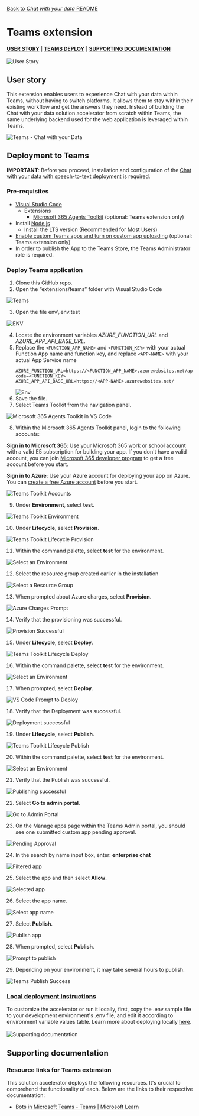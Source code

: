 [Back to *Chat with your data* README](../README.md)

# Teams extension
[**USER STORY**](#user-story) | [**TEAMS DEPLOY**](#deployment-to-teams) | [**SUPPORTING DOCUMENTATION**](#supporting-documentation)
\
\
![User Story](images/userStory.png)
## User story
This extension enables users to experience Chat with your data within Teams, without having to switch platforms. It allows them to stay within their existing workflow and get the answers they need. Instead of building the Chat with your data solution accelerator from scratch within Teams, the same underlying backend used for the web application is leveraged within Teams.

![Teams - Chat with your Data](images/teams-cwyd.png)

## Deployment to Teams
**IMPORTANT**: Before you proceed, installation and configuration of the [Chat with your data with speech-to-text deployment](../README.md) is required.

### Pre-requisites
- [Visual Studio Code](https://code.visualstudio.com/)
    - Extensions
        - [Microsoft 365 Agents Toolkit](https://marketplace.visualstudio.com/items?itemName=TeamsDevApp.ms-teams-vscode-extension) (optional: Teams extension only)
- Install [Node.js](https://nodejs.org/en)
  - Install the LTS version (Recommended for Most Users)
- [Enable custom Teams apps and turn on custom app uploading](https://learn.microsoft.com/en-us/microsoftteams/platform/concepts/build-and-test/prepare-your-o365-tenant#enable-custom-teams-apps-and-turn-on-custom-app-uploading) (optional: Teams extension only)
- In order to publish the App to the Teams Store, the Teams Administrator role is required.

### Deploy Teams application
1. Clone this GitHub repo.
2. Open the “extensions/teams” folder with Visual Studio Code

![Teams](images/teams.png)

3. Open the file env\\.env.test

![ENV](images/teams-1.png)

4. Locate the environment variables _AZURE_FUNCTION_URL_ and _AZURE_APP_API_BASE_URL_.
5. Replace the `<FUNCTION_APP_NAME>` and `<FUNCTION_KEY>` with your actual Function App name and function key, and replace `<APP-NAME>` with your actual App Service name
    ```env
    AZURE_FUNCTION_URL=https://<FUNCTION_APP_NAME>.azurewebsites.net/api/GetConversationResponse?code=<FUNCTION_KEY>
    AZURE_APP_API_BASE_URL=https://<APP-NAME>.azurewebsites.net/
    ```
    ![Env](images/teams-deploy-env.png)
6. Save the file.
7. Select Teams Toolkit from the navigation panel.

![Microsoft 365 Agents Toolkit in VS Code](images/teams-2.png)

8. Within the Microsoft 365 Agents Toolkit panel, login to the following accounts:

  **Sign in to Microsoft 365**: Use your Microsoft 365 work or school account with a valid E5 subscription for building your app. If you don't have a valid account, you can join [Microsoft 365 developer program](https://developer.microsoft.com/microsoft-365/dev-program) to get a free account before you start.

  **Sign in to Azure**: Use your Azure account for deploying your app on Azure. You can [create a free Azure account](https://azure.microsoft.com/free/) before you start.

![Teams Toolkit Accounts](images/teams-3.png)

9. Under **Environment**, select **test**.

![Teams Toolkit Environment](images/teams-4.png)

10. Under **Lifecycle**, select **Provision**.

![Teams Toolkit Lifecycle Provision](images/teams-5.png)

11. Within the command palette, select **test** for the environment.

![Select an Environment](images/teams-6.png)

12. Select the resource group created earlier in the installation

![Select a Resource Group](images/teams-7.png)

13. When prompted about Azure charges, select **Provision**.

![Azure Charges Prompt](images/teams-8.png)

14. Verify that the provisioning was successful.

![Provision Successful](images/teams-9.png)

15. Under **Lifecycle**, select **Deploy**.

![Teams Toolkit Lifecycle Deploy](images/teams-10.png)

16. Within the command palette, select **test** for the environment.

![Select an Environment](images/teams-6.png)

17. When prompted, select **Deploy**.

![VS Code Prompt to Deploy](images/teams-11.png)

18. Verify that the Deployment was successful.

![Deployment successful](images/teams-12.png)

19. Under **Lifecycle**, select **Publish**.

![Teams Toolkit Lifecycle Publish](images/teams-13.png)

20. Within the command palette, select **test** for the environment.

![Select an Environment](images/teams-6.png)

21. Verify that the Publish was successful.

![Publishing successful](images/teams-14.png)

22. Select **Go to admin portal**.

![Go to Admin Portal](images/teams-15.png)

23. On the Manage apps page within the Teams Admin portal, you should see one submitted custom app pending approval.

![Pending Approval](images/teams-16.png)

24. In the search by name input box, enter: **enterprise chat**

![Filtered app](images/teams-17.png)

25. Select the app and then select **Allow**.

![Selected app](images/teams-18.png)

26. Select the app name.

![Select app name](images/teams-19.png)

27. Select **Publish**.

![Publish app](images/teams-20.png)

28. When prompted, select **Publish**.

![Prompt to publish](images/teams-21.png)

29. Depending on your environment, it may take several hours to publish.

![Teams Publish Success](images/teams-22.png)


### [Local deployment instructions](TEAMS_LOCAL_DEPLOYMENT.md)
To customize the accelerator or run it locally, first, copy the .env.sample file to your development environment's .env file, and edit it according to environment variable values table. Learn more about deploying locally [here](TEAMS_LOCAL_DEPLOYMENT.md).
\
\
![Supporting documentation](images/supportingDocuments.png)

## Supporting documentation
### Resource links for Teams extension
This solution accelerator deploys the following resources. It's crucial to comprehend the functionality of each. Below are the links to their respective documentation:
- [Bots in Microsoft Teams - Teams | Microsoft Learn](https://learn.microsoft.com/en-us/microsoftteams/platform/bots/what-are-bots)
